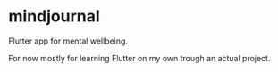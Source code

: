 # mindjournal

Flutter app for mental wellbeing.

For now mostly for learning Flutter on my own trough an actual project.
